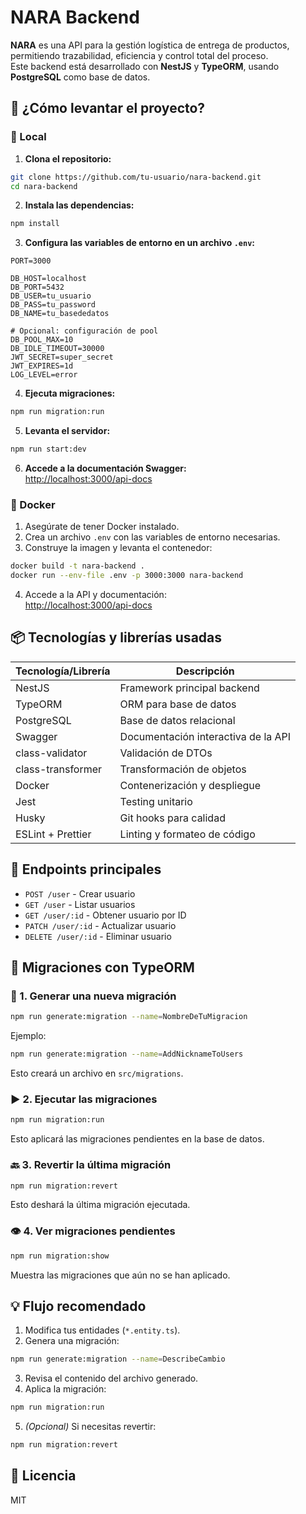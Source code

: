 # NARA Backend

**NARA** es una API para la gestión logística de entrega de productos, permitiendo trazabilidad, eficiencia y control total del proceso.  
Este backend está desarrollado con **NestJS** y **TypeORM**, usando **PostgreSQL** como base de datos.


## 🚀 ¿Cómo levantar el proyecto?

### 🔧 Local

1. **Clona el repositorio:**
  ```bash
  git clone https://github.com/tu-usuario/nara-backend.git
  cd nara-backend
  ```

2. **Instala las dependencias:**
  ```bash
  npm install
  ```

3. **Configura las variables de entorno en un archivo `.env`:**
  ```
 PORT=3000

DB_HOST=localhost
DB_PORT=5432
DB_USER=tu_usuario
DB_PASS=tu_password
DB_NAME=tu_basededatos

# Opcional: configuración de pool
DB_POOL_MAX=10
DB_IDLE_TIMEOUT=30000
JWT_SECRET=super_secret
JWT_EXPIRES=1d
LOG_LEVEL=error
  ```

4. **Ejecuta migraciones:**
  ```bash
  npm run migration:run
  ```

5. **Levanta el servidor:**
  ```bash
  npm run start:dev
  ```

6. **Accede a la documentación Swagger:**  
  [http://localhost:3000/api-docs](http://localhost:3000/api-docs)



### 🐳 Docker

1. Asegúrate de tener Docker instalado.
2. Crea un archivo `.env` con las variables de entorno necesarias.
3. Construye la imagen y levanta el contenedor:
  ```bash
  docker build -t nara-backend .
  docker run --env-file .env -p 3000:3000 nara-backend
  ```
4. Accede a la API y documentación:  
  [http://localhost:3000/api-docs](http://localhost:3000/api-docs)



## 📦 Tecnologías y librerías usadas

| Tecnología/Librería   | Descripción                        |
|-----------------------|------------------------------------|
| NestJS                | Framework principal backend        |
| TypeORM               | ORM para base de datos             | 
| PostgreSQL            | Base de datos relacional           | 
| Swagger               | Documentación interactiva de la API|
| class-validator       | Validación de DTOs                 | 
| class-transformer     | Transformación de objetos          |
| Docker                | Contenerización y despliegue       | 
| Jest                  | Testing unitario                   | 
| Husky                 | Git hooks para calidad             | 
| ESLint + Prettier     | Linting y formateo de código       | 



## 📖 Endpoints principales

- `POST /user` - Crear usuario
- `GET /user` - Listar usuarios
- `GET /user/:id` - Obtener usuario por ID
- `PATCH /user/:id` - Actualizar usuario
- `DELETE /user/:id` - Eliminar usuario



## 🔄 Migraciones con TypeORM

### 📅 1. Generar una nueva migración

```bash
npm run generate:migration --name=NombreDeTuMigracion
```
Ejemplo:
```bash
npm run generate:migration --name=AddNicknameToUsers
```
Esto creará un archivo en `src/migrations`.



### ▶️ 2. Ejecutar las migraciones

```bash
npm run migration:run
```
Esto aplicará las migraciones pendientes en la base de datos.


### 🔙 3. Revertir la última migración

```bash
npm run migration:revert
```
Esto deshará la última migración ejecutada.



### 👁️ 4. Ver migraciones pendientes

```bash
npm run migration:show
```
Muestra las migraciones que aún no se han aplicado.



## 💡 Flujo recomendado

1. Modifica tus entidades (`*.entity.ts`).
2. Genera una migración:
  ```bash
  npm run generate:migration --name=DescribeCambio
  ```
3. Revisa el contenido del archivo generado.
4. Aplica la migración:
  ```bash
  npm run migration:run
  ```
5. *(Opcional)* Si necesitas revertir:
  ```bash
  npm run migration:revert
  ```



## 📄 Licencia

MIT

